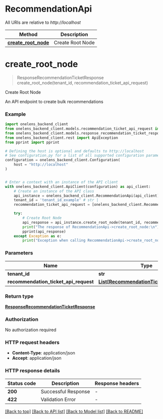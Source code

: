 # RecommendationApi

All URIs are relative to *http://localhost*

Method | Description
------------- | -------------
[**create_root_node**](RecommendationApi.md#create_root_node) | Create Root Node


# **create_root_node**
> ResponseRecommendationTicketResponse create_root_node(tenant_id, recommendation_ticket_api_request)

Create Root Node

An API endpoint to create bulk recommendations

### Example


```python
import onelens_backend_client
from onelens_backend_client.models.recommendation_ticket_api_request import RecommendationTicketAPIRequest
from onelens_backend_client.models.response_recommendation_ticket_response import ResponseRecommendationTicketResponse
from onelens_backend_client.rest import ApiException
from pprint import pprint

# Defining the host is optional and defaults to http://localhost
# See configuration.py for a list of all supported configuration parameters.
configuration = onelens_backend_client.Configuration(
    host = "http://localhost"
)


# Enter a context with an instance of the API client
with onelens_backend_client.ApiClient(configuration) as api_client:
    # Create an instance of the API class
    api_instance = onelens_backend_client.RecommendationApi(api_client)
    tenant_id = 'tenant_id_example' # str | 
    recommendation_ticket_api_request = [onelens_backend_client.RecommendationTicketAPIRequest()] # List[RecommendationTicketAPIRequest] | 

    try:
        # Create Root Node
        api_response = api_instance.create_root_node(tenant_id, recommendation_ticket_api_request)
        print("The response of RecommendationApi->create_root_node:\n")
        pprint(api_response)
    except Exception as e:
        print("Exception when calling RecommendationApi->create_root_node: %s\n" % e)
```



### Parameters


Name | Type | Description  | Notes
------------- | ------------- | ------------- | -------------
 **tenant_id** | **str**|  | 
 **recommendation_ticket_api_request** | [**List[RecommendationTicketAPIRequest]**](RecommendationTicketAPIRequest.md)|  | 

### Return type

[**ResponseRecommendationTicketResponse**](ResponseRecommendationTicketResponse.md)

### Authorization

No authorization required

### HTTP request headers

 - **Content-Type**: application/json
 - **Accept**: application/json

### HTTP response details

| Status code | Description | Response headers |
|-------------|-------------|------------------|
**200** | Successful Response |  -  |
**422** | Validation Error |  -  |

[[Back to top]](#) [[Back to API list]](../README.md#documentation-for-api-endpoints) [[Back to Model list]](../README.md#documentation-for-models) [[Back to README]](../README.md)

